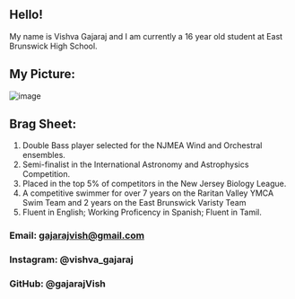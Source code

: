 ## Hello!

My name is Vishva Gajaraj and I am currently a 16 year old student at East Brunswick High School.

## My Picture:
![image](https://user-images.githubusercontent.com/85716370/121784251-f022d880-cb80-11eb-8549-05512caf5b24.png)

## Brag Sheet:
1. Double Bass player selected for the  NJMEA Wind and Orchestral ensembles.
2. Semi-finalist in the International Astronomy and Astrophysics Competition.
3. Placed in the top 5% of competitors in the New Jersey Biology League.
4. A competitive swimmer for over 7 years on the Raritan Valley YMCA Swim Team and 2 years on the East Brunswick Varisty Team
5. Fluent in English; Working Proficency in Spanish; Fluent in Tamil.


### Email: gajarajvish@gmail.com
### Instagram: @vishva_gajaraj
### GitHub: @gajarajVish


